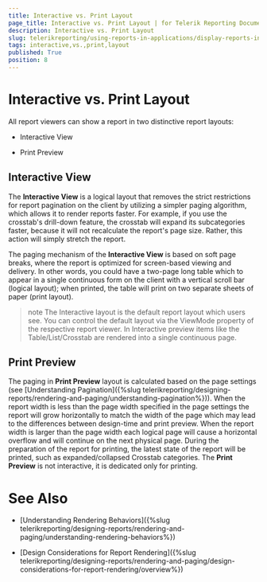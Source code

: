 ```yaml
---
title: Interactive vs. Print Layout
page_title: Interactive vs. Print Layout | for Telerik Reporting Documentation
description: Interactive vs. Print Layout
slug: telerikreporting/using-reports-in-applications/display-reports-in-applications/interactive-vs.-print-layout
tags: interactive,vs.,print,layout
published: True
position: 8
---
```


# Interactive vs. Print Layout



All report viewers can show a report in two distinctive report layouts:       

* Interactive View

* Print Preview

## Interactive View

The __Interactive View__ is a logical layout that removes the strict restrictions for report pagination on the client by utilizing a           simpler paging algorithm, which allows it to render reports faster. For example, if you use the crosstab's drill-down feature, the           crosstab will expand its subcategories faster, because it will not recalculate the report's page size. Rather, this action will           simply stretch the report.         

The paging mechanism of the __Interactive View__ is based on soft page breaks, where the report is optimized for screen-based viewing and delivery. In other           words, you could have a two-page long table which to appear in a single continuous form on the client with a vertical scroll bar           (logical layout); when printed, the table will print on two separate sheets of paper (print layout).         

>note The Interactive layout is the default report layout which users see. You can control the default layout via the ViewMode             property of the respective report viewer. In Interactive preview items like the Table/List/Crosstab are rendered into a single continuous page.           


## Print Preview

The paging in __Print Preview__ layout is calculated based on the page settings           (see [Understanding Pagination]({%slug telerikreporting/designing-reports/rendering-and-paging/understanding-pagination%})).           When the report width is less than the page width specified in the page settings the report will grow horizontally to match the width of the page           which may lead to the differences between design-time and print preview.           When the report width is larger than the page width each logical page will cause a horizontal overflow and will continue on the next physical page.           During the preparation of the report for printing, the latest state of the report will be printed, such as expanded/collapsed Crosstab categories.           The __Print Preview__ is not interactive, it is dedicated only for printing.         

# See Also


 * [Understanding Rendering Behaviors]({%slug telerikreporting/designing-reports/rendering-and-paging/understanding-rendering-behaviors%})

 * [Design Considerations for Report Rendering]({%slug telerikreporting/designing-reports/rendering-and-paging/design-considerations-for-report-rendering/overview%})
